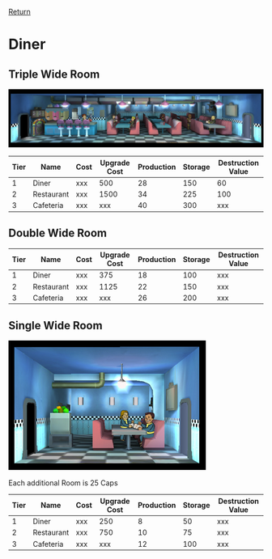 [Return](../README.md)

Diner
===========

## Triple Wide Room

![Cafeteria](t3images/tripplecafeteria.jpg)

Tier | Name | Cost | Upgrade Cost | Production | Storage | Destruction Value
------|------|------|------|------|------|------
1 | Diner | xxx | 500 | 28 | 150 | 60
2 | Restaurant | xxx | 1500 | 34 | 225 | 100
3 | Cafeteria | xxx | xxx | 40 | 300 | xxx

## Double Wide Room

Tier | Name | Cost | Upgrade Cost | Production | Storage | Destruction Value
------|------|------|------|------|------|------
1 | Diner | xxx | 375 | 18 | 100 | xxx
2 | Restaurant | xxx | 1125 | 22 | 150 | xxx
3 | Cafeteria | xxx | xxx | 26 | 200 | xxx

## Single Wide Room

![Diner](t1images/t1singlediner.jpg)

Each additional Room is 25 Caps

Tier | Name | Cost | Upgrade Cost | Production | Storage | Destruction Value
------|------|------|------|------|------|------
1 | Diner | xxx | 250 | 8 | 50 | xxx
2 | Restaurant | xxx | 750 | 10 | 75 | xxx
3 | Cafeteria | xxx | xxx | 12 | 100 | xxx
